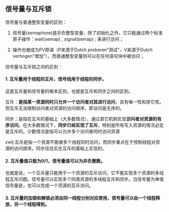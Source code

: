 ## 信号量与互斥锁
信号量与普通整型变量的区别：

1. 信号量(semaphore)是非负整型变量，除了初始化之外，它只能通过两个标准原子操作：wait(semap) , signal(semap) ; 来进行访问；

2. 操作也被成为PV原语（P来源于Dutch proberen"测试"，V来源于Dutch verhogen"增加"），而普通整型变量则可以在任何语句块中被访问；


信号量与互斥锁之间的区别：

#### 1. 互斥量用于线程的互斥，信号线用于线程的同步。
这是互斥量和信号量的根本区别，也就是互斥和同步之间的区别。

互斥：**是指某一资源同时只允许一个访问者对其进行访问**，具有唯一性和排它性。但互斥无法限制访问者对资源的访问顺序，即访问是无序的。

同步：是指在互斥的基础上（大多数情况），通过其它机制实现**访问者对资源的有序访问**。在大多数情况下，**同步已经实现了互斥**，特别是所有写入资源的情况必定是互斥的。少数情况是指可以允许多个访问者同时访问资源

zwlj:互斥是指一个资源不能被多个线程同时访问，而同步重点在于控制线程对资源的访问顺序。同步往往实在互斥的基础上实现的。

#### 2. 互斥量值只能为0/1，信号量值可以为非负整数。
也就是说，一个互斥量只能用于一个资源的互斥访问，它不能实现多个资源的多线程互斥问题。信号量可以实现多个同类资源的多线程互斥和同步。当信号量为单值信号量是，也可以完成一个资源的互斥访问。

#### 3. 互斥量的加锁和解锁必须由同一线程分别对应使用，信号量可以由一个线程释放，另一个线程得到。
